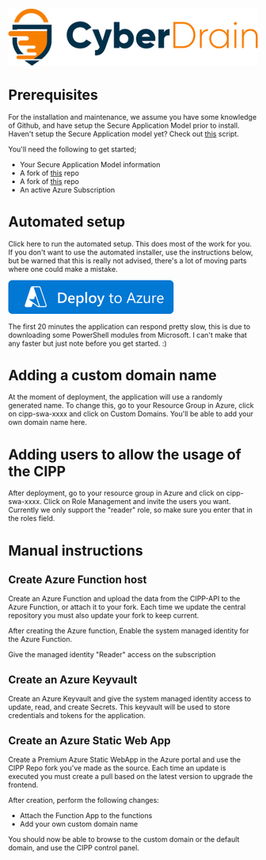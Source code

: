 <p align="center"><a href="https://cyberdrain.com" target="_blank" rel="noopener noreferrer"><img src="../assets/img/CyberDrain.png" alt="CyberDrain Logo"></a></p>

# Prerequisites

For the installation and maintenance, we assume you have some knowledge of Github, and have setup the Secure Application Model prior to install. Haven't setup the Secure Application model yet? Check out [this](https://www.cyberdrain.com/connect-to-exchange-online-automated-when-mfa-is-enabled-using-the-secureapp-model/) script.

You'll need the following to get started;

- Your Secure Application Model information
- A fork of [this](https://github.com/KelvinTegelaar/CIPP) repo
- A fork of [this](https://github.com/KelvinTegelaar/CIPP-API) repo
- An active Azure Subscription

# Automated setup

Click here to run the automated setup. This does most of the work for you. If you don't want to use the automated installer, use the instructions below, but be warned that this is really not advised, there's a lot of moving parts where one could make a mistake.

[![Deploy To Azure](https://raw.githubusercontent.com/Azure/azure-quickstart-templates/master/1-CONTRIBUTION-GUIDE/images/deploytoazure.svg?sanitize=true)](https://portal.azure.com/#create/Microsoft.Template/uri/https%3A%2F%2Fraw.githubusercontent.com%2FKelvinTegelaar%2FCIPP%2Fmaster%2FDocumentation%2FAzureDeploymentTemplate.json)

The first 20 minutes the application can respond pretty slow, this is due to downloading some PowerShell modules from Microsoft. I can't make that any faster but just note before you get started. :)

# Adding a custom domain name

At the moment of deployment, the application will use a randomly generated name. To change this, go to your Resource Group in Azure, click on cipp-swa-xxxx and click on Custom Domains. You'll be able to add your own domain name here.
# Adding users to allow the usage of the CIPP

After deployment, go to your resource group in Azure and click on cipp-swa-xxxx. Click on Role Management and invite the users you want. Currently we only support the "reader" role, so make sure you enter that in the roles field.

# Manual instructions
## Create Azure Function host

Create an Azure Function and upload the data from the CIPP-API to the Azure Function, or attach it to your fork. Each time we update the central repository you must also update your fork to keep current. 

After creating the Azure function, Enable the system managed identity for the Azure Function.

Give the managed identity "Reader" access on the subscription

## Create an Azure Keyvault

Create an Azure Keyvault and give the system managed identity access to update, read, and create Secrets. This keyvault will be used to store credentials and tokens for the application.

## Create an Azure Static Web App

Create a Premium Azure Static WebApp in the Azure portal and use the CIPP Repo fork you've made as the source. Each time an update is executed you must create a pull based on the latest version to upgrade the frontend.

After creation, perform the following changes:
- Attach the Function App to the functions
- Add your own custom domain name

You should now be able to browse to the custom domain or the default domain, and use the CIPP control panel.
